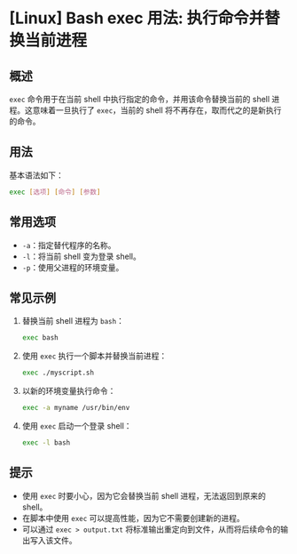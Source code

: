 # [Linux] Bash exec 用法: 执行命令并替换当前进程

## 概述
`exec` 命令用于在当前 shell 中执行指定的命令，并用该命令替换当前的 shell 进程。这意味着一旦执行了 `exec`，当前的 shell 将不再存在，取而代之的是新执行的命令。

## 用法
基本语法如下：
```bash
exec [选项] [命令] [参数]
```

## 常用选项
- `-a`：指定替代程序的名称。
- `-l`：将当前 shell 变为登录 shell。
- `-p`：使用父进程的环境变量。

## 常见示例
1. 替换当前 shell 进程为 `bash`：
   ```bash
   exec bash
   ```

2. 使用 `exec` 执行一个脚本并替换当前进程：
   ```bash
   exec ./myscript.sh
   ```

3. 以新的环境变量执行命令：
   ```bash
   exec -a myname /usr/bin/env
   ```

4. 使用 `exec` 启动一个登录 shell：
   ```bash
   exec -l bash
   ```

## 提示
- 使用 `exec` 时要小心，因为它会替换当前 shell 进程，无法返回到原来的 shell。
- 在脚本中使用 `exec` 可以提高性能，因为它不需要创建新的进程。
- 可以通过 `exec > output.txt` 将标准输出重定向到文件，从而将后续命令的输出写入该文件。